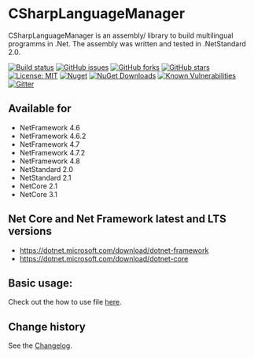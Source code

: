CSharpLanguageManager
====================================

CSharpLanguageManager is an assembly/ library to build multilingual programms in .Net.
The assembly was written and tested in .NetStandard 2.0.

[![Build status](https://ci.appveyor.com/api/projects/status/v19epph90d3dgs1k?svg=true)](https://ci.appveyor.com/project/SeppPenner/csharplanguagemanager)
[![GitHub issues](https://img.shields.io/github/issues/SeppPenner/CSharpLanguageManager.svg)](https://github.com/SeppPenner/CSharpLanguageManager/issues)
[![GitHub forks](https://img.shields.io/github/forks/SeppPenner/CSharpLanguageManager.svg)](https://github.com/SeppPenner/CSharpLanguageManager/network)
[![GitHub stars](https://img.shields.io/github/stars/SeppPenner/CSharpLanguageManager.svg)](https://github.com/SeppPenner/CSharpLanguageManager/stargazers)
[![License: MIT](https://img.shields.io/badge/License-MIT-blue.svg)](https://raw.githubusercontent.com/SeppPenner/CSharpLanguageManager/master/License.txt)
[![Nuget](https://img.shields.io/badge/CSharpLanguageManager-Nuget-brightgreen.svg)](https://www.nuget.org/packages/HaemmerElectronics.SeppPenner.Language/)
[![NuGet Downloads](https://img.shields.io/nuget/dt/HaemmerElectronics.SeppPenner.Language.svg)](https://www.nuget.org/packages/HaemmerElectronics.SeppPenner.Language/)
[![Known Vulnerabilities](https://snyk.io/test/github/SeppPenner/CSharpLanguageManager/badge.svg)](https://snyk.io/test/github/SeppPenner/CSharpLanguageManager)
[![Gitter](https://badges.gitter.im/CSharpLanguageManager/community.svg)](https://gitter.im/CSharpLanguageManager/community?utm_source=badge&utm_medium=badge&utm_campaign=pr-badge)

## Available for
* NetFramework 4.6
* NetFramework 4.6.2
* NetFramework 4.7
* NetFramework 4.7.2
* NetFramework 4.8
* NetStandard 2.0
* NetStandard 2.1
* NetCore 2.1
* NetCore 3.1

## Net Core and Net Framework latest and LTS versions
* https://dotnet.microsoft.com/download/dotnet-framework
* https://dotnet.microsoft.com/download/dotnet-core

## Basic usage:
Check out the how to use file [here](https://github.com/SeppPenner/CSharpLanguageManager/blob/master/HowToUse.md).

Change history
--------------

See the [Changelog](https://github.com/SeppPenner/CSharpLanguageManager/blob/master/Changelog.md).
